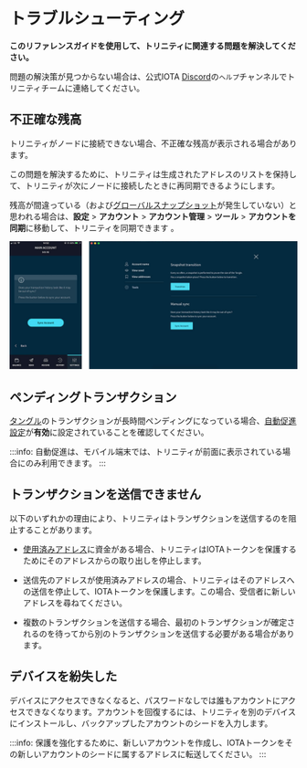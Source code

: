 # トラブルシューティング
<!-- # Troubleshooting -->

**このリファレンスガイドを使用して、トリニティに関連する問題を解決してください。**
<!-- **Use this reference guide to resolve issues related to Trinity.** -->

問題の解決策が見つからない場合は、公式IOTA [Discord](https://discord.iota.org/)の`ヘルプ`チャンネルでトリニティチームに連絡してください。
<!-- If you can't find the solution to your issue, reach out to the Trinity team on the `help` channel of the official IOTA [Discord](https://discord.iota.org/). -->

## 不正確な残高
<!-- ## Incorrect balance -->

トリニティがノードに接続できない場合、不正確な残高が表示される場合があります。
<!-- If Trinity can't connect to a node, it may display an incorrect balance. -->

この問題を解決するために、トリニティは生成されたアドレスのリストを保持して、トリニティが次にノードに接続したときに再同期できるようにします。
<!-- To fix this problem, Trinity keeps a list of your generated addresses so that you can re-synchronize it the next time Trinity connects to a node. -->

残高が間違っている（および[グローバルスナップショット](../how-to-guides/perform-a-snapshot-transition.md)が発生していない）と思われる場合は、**設定** > **アカウント** > **アカウント管理** > **ツール** > **アカウントを同期**に移動して、トリニティを同期できます 。
<!-- If you think your balance is wrong (and a [global snapshot](../how-to-guides/perform-a-snapshot-transition.md) hasn't occurred), you can synchronize Trinity by going to **Settings** > **Account** > **Account management** > **Tools** > **Sync account**. -->

![Manual update](../images/sync.jpg)

## ペンディングトランザクション
<!-- ## Pending transaction -->

[タングル](root://getting-started/0.1/network/the-tangle.md)のトランザクションが長時間ペンディングになっている場合、[自動促進設定](../how-to-guides/auto-promote.md)が**有効**に設定されていることを確認してください。
<!-- If a transaction on the [Tangle](root://getting-started/0.1/network/the-tangle.md) is pending for a long time, make sure that the [Auto-promotion setting](../how-to-guides/auto-promote.md) is set to **Enabled**. -->

:::info:
自動促進は、モバイル端末では、トリニティが前面に表示されている場合にのみ利用できます。
:::
<!-- :::info: -->
<!-- Auto-promotion is available on mobile devices only when Trinity is in the foreground. -->
<!-- ::: -->

## トランザクションを送信できません
<!-- ## Unable to send a transaction -->

以下のいずれかの理由により、トリニティはトランザクションを送信するのを阻止することがあります。
<!-- Trinity may stop you from sending a transaction for any of the following reasons: -->

- [使用済みアドレス](root://getting-started/0.1/clients/addresses.md#spent-addresses)に資金がある場合、トリニティはIOTAトークンを保護するためにそのアドレスからの取り出しを停止します。
<!-- - If you have funds on a [spent address], Trinity stops you withdrawing from that address to protect your IOTA tokens. -->
- 送信先のアドレスが使用済みアドレスの場合、トリニティはそのアドレスへの送信を停止して、IOTAトークンを保護します。この場合、受信者に新しいアドレスを尋ねてください。
<!-- - If the address you are sending to is spent, Trinity will stop you from sending to that address to protect your IOTA tokens. In this case, ask the recipient for a new address. -->
- 複数のトランザクションを送信する場合、最初のトランザクションが確定されるのを待ってから別のトランザクションを送信する必要がある場合があります。
<!-- - If you are sending more than one transaction, you may need to wait for your first transaction to be confirmed before sending another one -->

## デバイスを紛失した
<!-- ## Lost access to a device -->

デバイスにアクセスできなくなると、パスワードなしでは誰もアカウントにアクセスできなくなります。アカウントを回復するには、トリニティを別のデバイスにインストールし、バックアップしたアカウントのシードを入力します。
<!-- If you lose access to your device, no one can access your account without your password. To recover your account, install Trinity on another device and enter your account's seed that you backed up. -->

:::info:
保護を強化するために、新しいアカウントを作成し、IOTAトークンをその新しいアカウントのシードに属するアドレスに転送してください。
:::
<!-- :::info: -->
<!-- For extra protection, create a new account and transfer your IOTA tokens to an address that belongs to that new account's seed. -->
<!-- ::: -->
